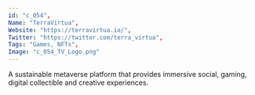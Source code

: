 ```yaml
--- 
id: "c_054", 
Name: "TerraVirtua", 
Website: "https://terravirtua.io/", 
Twitter: "https://twitter.com/terra_virtua", 
Tags: "Games, NFTs", 
Image: "c_054_TV_Logo.png" 
--- 
```

<!--lang:en--> 
A sustainable metaverse platform that provides immersive social, gaming, digital collectible and creative experiences.
<!--lang:es--] 
A sustainable metaverse platform that provides immersive social, gaming, digital collectible and creative experiences.
<!--lang:de--] 
A sustainable metaverse platform that provides immersive social, gaming, digital collectible and creative experiences.
<!--lang:fr--] 
A sustainable metaverse platform that provides immersive social, gaming, digital collectible and creative experiences.
<!--lang:pl--] 
A sustainable metaverse platform that provides immersive social, gaming, digital collectible and creative experiences.
<!--lang:pt--] 
A sustainable metaverse platform that provides immersive social, gaming, digital collectible and creative experiences.
[!--lang:*--> 

